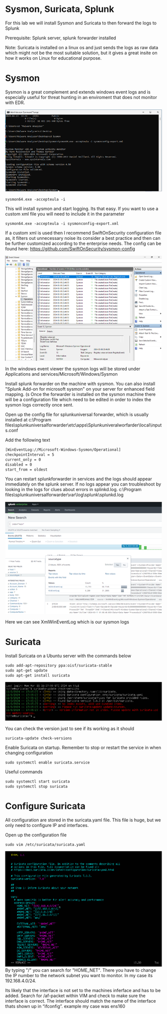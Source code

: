 # Sysmon, Suricata, Splunk

For this lab we will install Sysmon and Suricata to then forward the logs to Splunk

Prerequisite: Splunk server, splunk forwarder installed

Note: Suricata is installed on a linux os and just sends the logs as raw data which might not be the most suitable solution, but it gives a great insite on how it works on Linux for educational purpose.

# Sysmon
Sysmon is a great complement and extends windows event logs and is especially useful for threat hunting in an enviroment that does not monitor with EDR.

![alt text](https://github.com/tg222eu/SysmonSuricataSplunk/blob/main/sysmoninstall.png)
```
sysmon64.exe -accepteula -i
```
This will install sysmon and start logging. Its that easy. If you want to use a custom xml file you will need to include it in the parameter
```
sysmon64.exe -accepteula -i sysmonconfig-export.xml
```
If a custom xml is used then I recommend SwiftOnSecurity configuration file as, it filters out unnecessary noise its consider a best practice and then can be further customized according to the enterprise needs. The config can be found here: https://github.com/SwiftOnSecurity/sysmon-config

![alt text](https://github.com/tg222eu/SysmonSuricataSplunk/blob/main/windowsevent.png)

In the windows event viewer the sysmon logs will be stored under Applications and services/Microsoft/Windows/Sysmon

Install splunk forwarder on the machine with sysmon. You can also install "Splunk Add-on for microsoft sysmon" on your server for enhanced field mapping. (s Once the forwarder is installed on the sysmon machine there will be a configuration file which need to be edited in order to index the sysmon logs correctly once sent.

Open up the config file for splunkuniversal forwarder, which is usually installed at c:\Program files\splunkuniversalforwarder\etc\apps\Splunkuniveralworfarder\local\inputs.conf

Add the following text
```
[WinEventLog://Microsoft-Windows-Sysmon/Operational]
checkpointInterval = 5
current_only = 0
disabled = 0
start_from = oldest
```
You can restart splunkforwarder in services and the logs should appear immediately on the splunk server. If no logs appear you can troubleshoot by looking in the logs for clues about errors in splinkd.log. c:\Program files\splunkuniversalforwarder\var\log\splunk\splunkd.log

![alt text](https://github.com/tg222eu/SysmonSuricataSplunk/blob/main/SplunkSysmon.png)

Here we can see XmlWinEventLog which is our sysmon logs

# Suricata

Install Suricata on a Ubuntu server with the commands below
```
sudo add-apt-repository ppa:oisf/suricata-stable
sudo apt-get update
sudo apt-get install suricata
```
![alt text](https://github.com/tg222eu/SysmonSuricataSplunk/blob/main/pictures/suricataversion.png)

You can check the version just to see if its working as it should
```
suricata-update check-versions
```

Enable Suricata on startup. Remember to stop or restart the service in when changing configuration
```
sudo systemctl enable suricata.service
```
Useful commands
```
sudo systemctl start suricata
sudo systemctl stop suricata
```
# Configure Suricata

All configuration are stored in the suricata.yaml file. This file is huge, but we only need to configure IP and interfaces.

Open up the configuration file
```
sudo vim /etc/suricata/suricata.yaml
```
![alt text](https://github.com/tg222eu/SysmonSuricataSplunk/blob/main/pictures/suricatayaml.png) <br>
By typing "/" you can search for "HOME_NET". There you have to change the IP number to the network subnet you want to monitor. In my case its 192.168.4.0/24.

Its likely that the interface is not set to the machines inferface and has to be added. Search for /af-packet within VIM and check to make sure the interface is correct. The interface should match the name of the interface thats shown up in “ifconfig”. example my case was ens160


